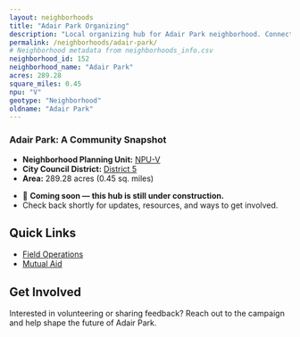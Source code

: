```yaml
---
layout: neighborhoods
title: "Adair Park Organizing"
description: "Local organizing hub for Adair Park neighborhood. Connect with field operations, mutual aid, and community organizing efforts."
permalink: /neighborhoods/adair-park/
# Neighborhood metadata from neighborhoods_info.csv
neighborhood_id: 152
neighborhood_name: "Adair Park"
acres: 289.28
square_miles: 0.45
npu: "V"
geotype: "Neighborhood"
oldname: "Adair Park"
---
```


### **Adair Park: A Community Snapshot**

  * **Neighborhood Planning Unit:** [NPU-V](https://www.atlantaga.gov/government/departments/city-planning/neighborhood-planning-units/neighborhood-and-npu-contacts)
  * **City Council District:** [District 5](https://citycouncil.atlantaga.gov/council-members/antonio-lewis)
  * **Area:** 289.28 acres (0.45 sq. miles)

- 🚧 **Coming soon — this hub is still under construction.**
- Check back shortly for updates, resources, and ways to get involved.

## Quick Links

- [Field Operations](./field-ops/)
- [Mutual Aid](./mutual-aid/)

## Get Involved

Interested in volunteering or sharing feedback? Reach out to the campaign and help shape the future of Adair Park.
